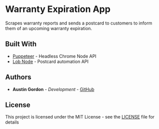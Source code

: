 # Warranty Expiration App

Scrapes warranty reports and sends a postcard to customers to inform them of an upcoming warranty expiration.

## Built With

* [Puppeteer](https://github.com/GoogleChrome/puppeteer) - Headless Chrome Node API
* [Lob Node](https://github.com/lob/lob-node) - Postcard automation API

## Authors

* **Austin Gordon** - *Development* - [GitHub](https://github.com/AustinLeeGordon)

## License

This project is licensed under the MIT License - see the [LICENSE](LICENSE) file for details